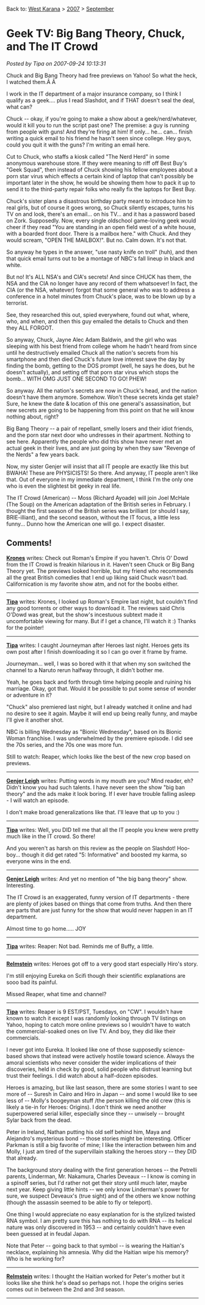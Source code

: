 Back to: [West Karana](/posts/westkarana.md) > [2007](/posts/2007/westkarana.md) > [September](./westkarana.md)
# Geek TV: Big Bang Theory, Chuck, and The IT Crowd

*Posted by Tipa on 2007-09-24 10:13:31*

Chuck and Big Bang Theory had free previews on Yahoo! So what the heck, I watched them.Â Â 

I work in the IT department of a major insurance company, so I think I qualify as a geek.... plus I read Slashdot, and if THAT doesn't seal the deal, what can?

Chuck -- okay, if you're going to make a show about a geek/nerd/whatever, would it kill you to run the script past one? The premise: a guy is running from people with guns! And they're firing at him! If only... he... can... finish writing a quick email to his friend he hasn't seen since college. Hey guys, could you quit it with the guns? I'm writing an email here.

Cut to Chuck, who staffs a kiosk called "The Nerd Herd" in some anonymous warehouse store. If they were meaning to riff off Best Buy's "Geek Squad", then instead of Chuck showing his fellow employees about a porn star virus which effects a certain kind of laptop that can't possibly be important later in the show, he would be showing them how to pack it up to send it to the third-party repair folks who really fix the laptops for Best Buy.

Chuck's sister plans a disastrous birthday party meant to introduce him to real girls, but of course it goes wrong, so Chuck silently escapes, turns his TV on and look, there's an email... on his TV... and it has a password based on Zork. Supposedly. Now, every single oldschool game-loving geek would cheer if they read "You are standing in an open field west of a white house, with a boarded front door. There is a mailbox here." with Chuck. And they would scream, "OPEN THE MAILBOX!". But no. Calm down. It's not that.

So anyway he types in the answer, "use nasty knife on troll" (huh), and then that quick email turns out to be a montage of NBC's fall lineup in black and white.

But no! It's ALL NSA's and CIA's secrets! And since CHUCK has them, the NSA and the CIA no longer have any record of them whatsoever! In fact, the CIA (or the NSA, whatever) forgot that some general who was to address a conference in a hotel minutes from Chuck's place, was to be blown up by a terrorist.

See, they researched this out, spied everywhere, found out what, where, who, and when, and then this guy emailed the details to Chuck and then they ALL FORGOT.

So anyway, Chuck, Jayne Alec Adam Baldwin, and the girl who was sleeping with his best friend from college whom he hadn't heard from since until he destructively emailed Chuck all the nation's secrets from his smartphone and then died Chuck's future love interest save the day by finding the bomb, getting to the DOS prompt (well, he says he does, but he doesn't actually), and setting off that porn star virus which stops the bomb... WITH OMG JUST ONE SECOND TO GO! PHEW!

So anyway. All the nation's secrets are now in Chuck's head, and the nation doesn't have them anymore. Somehow. Won't these secrets kinda get stale? Sure, he knew the date & location of this one general's assassination, but new secrets are going to be happening from this point on that he will know nothing about, right?

Big Bang Theory -- a pair of repellant, smelly losers and their idiot friends, and the porn star next door who undresses in their apartment. Nothing to see here. Apparently the people who did this show have never met an actual geek in their lives, and are just going by when they saw "Revenge of the Nerds" a few years back.

Now, my sister Genjer will insist that all IT people are exactly like this but BWAHA! These are PHYSICISTS! So there. And anyway, IT people aren't like that. Out of everyone in my immediate department, I think I'm the only one who is even the slightest bit geeky in real life.

The IT Crowd (American) -- Moss (Richard Ayoade) will join Joel McHale (The Soup) on the American adaptation of the British series in February. I thought the first season of the British series was brilliant (or should I say, BRIE-illiant), and the second season, without the IT focus, a little less funny... Dunno how the American one will go. I expect disaster.
## Comments!

**[Krones](http://www.plaguelands.com)** writes: Check out Roman's Empire if you haven't. Chris O' Dowd from the IT Crowd is freakin hilarious in it. Haven't seen Chuck or Big Bang Theory yet. The previews looked horrible, but my friend who recommends all the great British comedies that I end up liking said Chuck wasn't bad. Californication is my favorite show atm, and not for the boobs either.

---

**[Tipa](https://chasingdings.com)** writes: Krones, I looked up Roman's Empire last night, but couldn't find any good torrents or other ways to download it. The reviews said Chris O'Dowd was great, but the show's incestuous subtext made it uncomfortable viewing for many. But if I get a chance, I'll watch it :) Thanks for the pointer!

---

**[Tipa](https://chasingdings.com)** writes: I caught Journeyman after Heroes last night. Heroes gets its own post after I finish downloading it so I can go over it frame by frame.

Journeyman... well, I was so bored with it that when my son switched the channel to a Naruto rerun halfway through, it didn't bother me.

Yeah, he goes back and forth through time helping people and ruining his marriage. Okay, got that. Would it be possible to put some sense of wonder or adventure in it?

"Chuck" also premiered last night, but I already watched it online and had no desire to see it again. Maybe it will end up being really funny, and maybe I'll give it another shot.

NBC is billing Wednesday as "Bionic Wednesday", based on its Bionic Woman franchise. I was underwhelmed by the premiere episode. I did see the 70s series, and the 70s one was more fun.

Still to watch: Reaper, which looks like the best of the new crop based on previews.

---

**[Genjer Leigh](http://www.michaelstuartsalsero.com)** writes: Putting words in my mouth are you? Mind reader, eh? Didn't know you had such talents. I have never seen the show "big ban theory" and the ads make it look boring. If I ever have trouble falling asleep - I will watch an episode.

I don't make broad generalizations like that. I'll leave that up to you :)

---

**[Tipa](https://chasingdings.com)** writes: Well, you DID tell me that all the IT people you knew were pretty much like in the IT crowd. So there!

And you weren't as harsh on this review as the people on Slashdot! Hoo-boy... though it did get rated "5: Informative" and boosted my karma, so everyone wins in the end.

---

**[Genjer Leigh](http://www.michaelstuartsalsero.com)** writes: And yet no mention of "the big bang theory" show. Interesting. 

The IT Crowd is an exaggerated, funny version of IT departments - there are plenty of jokes based on things that come from truths. And then there are parts that are just funny for the show that would never happen in an IT department.

Almost time to go home..... JOY

---

**[Tipa](https://chasingdings.com)** writes: Reaper: Not bad. Reminds me of Buffy, a little.

---

**[Relmstein](http://relmstein.blogspot.com)** writes: Heroes got off to a very good start especially Hiro's story.

I'm still enjoying Eureka on Scifi though their scientific explanations are sooo bad its painful. 

Missed Reaper, what time and channel?

---

**[Tipa](https://chasingdings.com)** writes: Reaper is 9 EST/PST, Tuesdays, on "CW". I wouldn't have known to watch it except I was randomly looking through TV listings on Yahoo, hoping to catch more online previews so I wouldn't have to watch the commercial-soaked ones on live TV. And boy, they did like their commercials.

I never got into Eureka. It looked like one of those supposedly science-based shows that instead were actively hostile toward science. Always the amoral scientists who never consider the wider implications of their discoveries, held in check by good, solid people who distrust learning but trust their feelings. I did watch about a half-dozen episodes.

Heroes is amazing, but like last season, there are some stories I want to see more of -- Suresh in Cairo and Hiro in Japan -- and some I would like to see less of -- Molly's boogeyman stuff /the person killing the old crew (this is likely a tie-in for Heroes: Origins). I don't think we need another superpowered serial killer, especially since they -- unwisely -- brought Sylar back from the dead.

Peter in Ireland, Nathan putting his old self behind him, Maya and Alejandro's mysterious bond -- those stories might be interesting. Officer Parkman is still a big favorite of mine; I like the interaction between him and Molly, I just am tired of the supervillain stalking the heroes story -- they DID that already.

The background story dealing with the first generation heroes -- the Petrelli parents, Linderman, Mr. Nakamura, Charles Deveaux -- I know is coming in a spinoff series, but I'd rather not get their story until much later, maybe next year. Keep giving little hints -- we only know Linderman's power for sure, we suspect Deveaux's (true sight) and of the others we know nothing (though the assassin seemed to be able to fly or teleport).

One thing I would appreciate no easy explanation for is the stylized twisted RNA symbol. I am pretty sure this has nothing to do with RNA -- its helical nature was only discovered in 1953 -- and certainly couldn't have even been guessed at in feudal Japan.

Note that Peter -- going back to that symbol -- is wearing the Haitian's necklace, explaining his amnesia. Why did the Haitian wipe his memory? Who is he working for?

---

**[Relmstein](http://relmstein.blogspot.com)** writes: I thought the Haitian worked for Peter's mother but it looks like she think he's dead so perhaps not. I hope the origins series comes out in between the 2nd and 3rd season.

---

